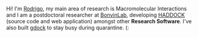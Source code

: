 Hi! I'm [Rodrigo](https://www.rvhonorato.me), my main area of research is Macromolecular Interactions and I am a postdoctoral researcher at [BonvinLab](https://www.bonvinlab.org), developing [HADDOCK](https://www.wenmr.science.uu.nl) (source code and web application) amongst other **Research Software**. I've also built [gdock](https://www.gdock.org) to stay busy during quarantine. (:
